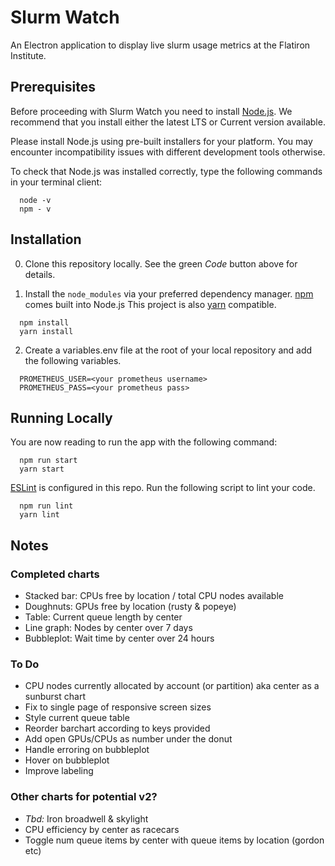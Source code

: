 # Slurm Watch

An Electron application to display live slurm usage metrics at the Flatiron Institute.

## Prerequisites

Before proceeding with Slurm Watch you need to install [Node.js](https://nodejs.org/en/download/). We recommend that you install either the latest LTS or Current version available.

Please install Node.js using pre-built installers for your platform. You may encounter incompatibility issues with different development tools otherwise.

To check that Node.js was installed correctly, type the following commands in your terminal client:

```
  node -v
  npm - v
```

## Installation

0. Clone this repository locally. See the green _Code_ button above for details.

1. Install the `node_modules` via your preferred dependency manager. [npm](https://www.npmjs.com/) comes built into Node.js This project is also [yarn](https://classic.yarnpkg.com/en/) compatible.

```
  npm install
  yarn install
```

2. Create a variables.env file at the root of your local repository and add the following variables.

```
  PROMETHEUS_USER=<your prometheus username>
  PROMETHEUS_PASS=<your prometheus pass>
```

## Running Locally

You are now reading to run the app with the following command:

```
  npm run start
  yarn start
```

[ESLint](https://eslint.org/) is configured in this repo. Run the following script to lint your code.

```
  npm run lint
  yarn lint
```

## Notes

### Completed charts

- Stacked bar: CPUs free by location / total CPU nodes available
- Doughnuts: GPUs free by location (rusty & popeye)
- Table: Current queue length by center
- Line graph: Nodes by center over 7 days
- Bubbleplot: Wait time by center over 24 hours

### To Do

- CPU nodes currently allocated by account (or partition) aka center as a sunburst chart
- Fix to single page of responsive screen sizes
- Style current queue table
- Reorder barchart according to keys provided
- Add open GPUs/CPUs as number under the donut
- Handle erroring on bubbleplot
- Hover on bubbleplot
- Improve labeling

### Other charts for potential v2?

- _Tbd:_ Iron broadwell & skylight
- CPU efficiency by center as racecars
- Toggle num queue items by center with queue items by location (gordon etc)
